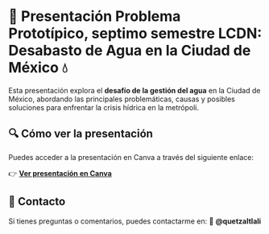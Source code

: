 # 📌 **Presentación Problema Prototípico, septimo semestre LCDN: Desabasto de Agua en la Ciudad de México** 💧

Esta presentación explora el **desafío de la gestión del agua** en la Ciudad de México, abordando las principales problemáticas, causas y posibles soluciones para enfrentar la crisis hídrica en la metrópoli.

## 🔍 **Cómo ver la presentación**
Puedes acceder a la presentación en Canva a través del siguiente enlace:

👉 **[Ver presentación en Canva](https://www.canva.com/design/DAGYE_yqkkc/UI5SB-KjbTE6VdJXnfdU3A/view?utm_content=DAGYE_yqkkc&utm_campaign=designshare&utm_medium=link2&utm_source=uniquelinks&utlId=hcf9e6ad96b)**

## 📩 **Contacto**
Si tienes preguntas o comentarios, puedes contactarme en:
📌 **@quetzaltlali**

